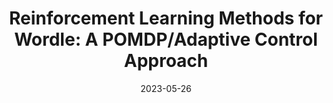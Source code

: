 ---
title: "Reinforcement Learning Methods for Wordle: A POMDP/Adaptive Control Approach"
collection: publications
permalink: /publication/2023-05-26-Reinforcement-Learning-Methods-for-Wordle-A-POMDP-Adaptive-Control-Approach
# excerpt: 'In this paper we address the solution of the popular Wordle puzzle, using new reinforcement learning methods, which apply more generally to adaptive control of dynamic systems and to classes of Partially Observable Markov Decision Process (POMDP) problems. These methods are based on approximation in value space and the rollout approach, admit a straightforward implementation, and provide improved performance over various heuristic approaches. For the Wordle puzzle, they yield on-line solution strategies that are very close to optimal at relatively modest computational cost. Our methods are viable for more complex versions of Wordle and related search problems, for which an optimal strategy would be impossible to compute. They are also applicable to a wide range of adaptive sequential decision problems that involve an unknown or frequently changing environment whose parameters are estimated on-line.'
date: 2023-05-26
venue: 'IEEE Conference on Games (CoG) 2023'
paperurl: 'https://arxiv.org/abs/2211.10298'
citation: 'Bhambri, Siddhant, Amrita Bhattacharjee, and Dimitri Bertsekas. "Reinforcement Learning Methods for Wordle: A POMDP/Adaptive Control Approach." arXiv preprint arXiv:2211.10298 (2022).'
---